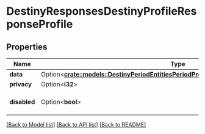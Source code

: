 # DestinyResponsesDestinyProfileResponseProfile

## Properties

Name | Type | Description | Notes
------------ | ------------- | ------------- | -------------
**data** | Option<[**crate::models::DestinyPeriodEntitiesPeriodProfilesPeriodDestinyProfileComponent**](Destiny.Entities.Profiles.DestinyProfileComponent.md)> |  | [optional]
**privacy** | Option<**i32**> |  | [optional]
**disabled** | Option<**bool**> | If true, this component is disabled. | [optional]

[[Back to Model list]](../README.md#documentation-for-models) [[Back to API list]](../README.md#documentation-for-api-endpoints) [[Back to README]](../README.md)


